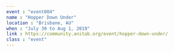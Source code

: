 ```yaml
---
event : "event004"
name : "Hopper Down Under"
location : "Brisbane, AU"
when : "July 30 to Aug 1, 2019"
link : https://community.anitab.org/event/hopper-down-under/
class : "event"
---
```

